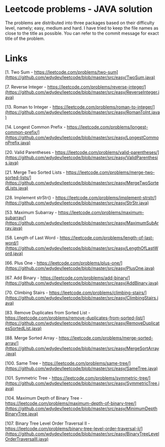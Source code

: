 Leetcode problems - JAVA solution
====================

The problems are distributed into three packages based on their difficulty level, namely; easy, medium and hard. I have tried to keep the file names as close to the title as possible. You can refer to the commit message for exact title of the problem. 

Links
======

 [1. Two Sum - https://leetcode.com/problems/two-sum](https://github.com/wdydev/leetcode/blob/master/src/easy/TwoSum.java)

 [7. Reverse Integer - https://leetcode.com/problems/reverse-integer/](https://github.com/wdydev/leetcode/blob/master/src/easy/ReverseInteger.java)
 
 [13. Roman to Integer - https://leetcode.com/problems/roman-to-integer/](https://github.com/wdydev/leetcode/blob/master/src/easy/RomanToInt.java)
 
 [14. Longest Common Prefix - https://leetcode.com/problems/longest-common-prefix/](https://github.com/wdydev/leetcode/blob/master/src/easy/LongestCommonPrefix.java)
 
 [20. Valid Parentheses - https://leetcode.com/problems/valid-parentheses/](https://github.com/wdydev/leetcode/blob/master/src/easy/ValidParenthesis.java)
 
 [21. Merge Two Sorted Lists - https://leetcode.com/problems/merge-two-sorted-lists/](https://github.com/wdydev/leetcode/blob/master/src/easy/MergeTwoSortedLists.java)
 
 [28. Implement strStr() - https://leetcode.com/problems/implement-strstr/](https://github.com/wdydev/leetcode/blob/master/src/easy/StrStr.java)
 
 [53. Maximum Subarray - https://leetcode.com/problems/maximum-subarray/](https://github.com/wdydev/leetcode/blob/master/src/easy/MaximumSubArray.java)
 
 [58. Length of Last Word - https://leetcode.com/problems/length-of-last-word/](https://github.com/wdydev/leetcode/blob/master/src/easy/LengthOfLastWord.java)
 
 [66. Plus One - https://leetcode.com/problems/plus-one/](https://github.com/wdydev/leetcode/blob/master/src/easy/PlusOne.java)
 
 [67. Add Binary - https://leetcode.com/problems/add-binary/](https://github.com/wdydev/leetcode/blob/master/src/easy/AddBinary.java)
 
 [70. Climbing Stairs - https://leetcode.com/problems/climbing-stairs/](https://github.com/wdydev/leetcode/blob/master/src/easy/ClimbingStairs.java)
 
 [83. Remove Duplicates from Sorted List - https://leetcode.com/problems/remove-duplicates-from-sorted-list/](https://github.com/wdydev/leetcode/blob/master/src/easy/RemoveDuplicatesSortedList.java)
 
 [88. Merge Sorted Array - https://leetcode.com/problems/merge-sorted-array/](https://github.com/wdydev/leetcode/blob/master/src/easy/MergeSortArray.java)
 
 [100. Same Tree - https://leetcode.com/problems/same-tree/](https://github.com/wdydev/leetcode/blob/master/src/easy/SameTree.java)
 
 [101. Symmetric Tree - https://leetcode.com/problems/symmetric-tree/](https://github.com/wdydev/leetcode/blob/master/src/easy/SymmetricTree.java)
 
 [104. Maximum Depth of Binary Tree - https://leetcode.com/problems/maximum-depth-of-binary-tree/](https://github.com/wdydev/leetcode/blob/master/src/easy/MinimumDepthBinaryTree.java)
 
 [107. Binary Tree Level Order Traversal II - https://leetcode.com/problems/binary-tree-level-order-traversal-ii/](https://github.com/wdydev/leetcode/blob/master/src/easy/BinaryTreeLevelOrderTraversalII.java)
 
 []()
 
 []()
 
 []()
 
 []()
 
 []()
 
 []()
 
 []()
 
 []()
 
 []()
 
 []()
 
 []()
 
 []()
 
 []()
 
 []()
 
 []()
 
 []()
 
 []()
 
 []()
 
 []()
 
 []()
 
 []()
 []()
 []()
 []()
 []()
 []()
 []()
 []()
 []()
 []()
 []()
 []()
 []()
 []()
 []()
 []()
 []()
 []()
 []()
 []()
 []()
 []()
 []()
 []()
 []()
 []()
 []()
 []()
 []()
 []()
 []()
 []()
 []()
 []()
 []()
 []()
 []()
 []()
 []()
 []()
 []()
 []()
 []()
 []()
 []()
 []()
 []()
 []()
 []()
 []()
 []()
 []()
 []()
 []()
 []()
 []()
 []()
 []()
 []()
 []()
 []()
 []()
 []()
 []()
 []()
 []()
 []()
 []()
 []()
 []()
 []()
 []()
 []()
 []()
 []()
 []()
 []()
 []()
 []()
 []()
 []()
 []()
 []()
 []()
 []()
 []()
 []()
 []()
 []()
 []()
 []()
 []()
 []()
 []()
 []()
 []()
 []()
 []()
 []()
 []()
 []()
 []()
 []()
 []()
 []()
 []()
 []()
 []()
 []()
 []()
 []()
 []()
 []()
 []()
 []()
 []()
 []()
 []()
 []()
 []()
 []()
 []()
 []()
 []()
 []()
 []()
 []()
 []()
 []()
 []()
 []()
 []()
 []()
 []()
 []()
 []()
 []()
 []()
 []()
 []()
 []()
 []()
 []()
 []()
 []()
 []()
 []()
 []()
 []()
 []()
 []()
 []()
 []()
 []()
 []()
 []()
 []()
 []()
 []()
 []()
 []()
 []()
 []()
 []()
 []()
 []()
 []()
 []()
 []()
 []()
 []()
 []()
 []()
 []()
 []()
 []()
 []()
 []()
 []()
 []()
 []()
 []()
 []()
 []()
 []()
 []()
 []()
 []()
 []()
 []()
 []()
 []()
 []()
 []()
 []()
 []()
 []()
 []()
 []()
 []()
 []()
 []()
 []()